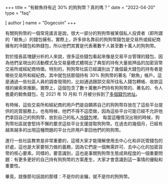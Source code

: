 +++
title = "有鯨魚持有近 30% 的狗狗幣？真的嗎？"
date = "2022-04-20"
type = "faq"

[ author ]
  name = "Dogecoin"
+++

有關狗狗幣的一個常見謠言是說，很大一部分的狗狗幣被某個私人投資者（即所謂的「鯨魚」）的錢包擁有。實際上，許多排名靠前的狗狗幣錢包是交易所或經紀商擁有的冷錢包和熱錢包，所以他們其實是代表著數千人甚至數十萬人的狗狗幣。

對於擅長區塊鏈分析的人來說，很多這些錢包看起來像是交易平台管理的錢包，因為他們呈現出的活動模式及交易量模式體現出了典型的持有大量抵押品的加密貨幣交易所或經紀商特徵。特別的，狗狗幣社區已經識別出了幾個最大錢包的持有者是哪些交易所和經紀商，其中就包括那個持有 30% 狗狗幣的著名「鯨魚」帳戶。這是通過一些社區人員的調查發現的，比如通過跟踪交易所往私人錢包轉帳、收款這樣的線索來推斷。實際上，這個包含了數十萬散戶們持有狗狗幣的、著名的、令人擔憂的鯨魚錢包，在 2021 年 10 月和 11 月被分拆到了[多個錢包地址](https://bitinfocharts.com/dogecoin/wallet/3334959)。

有時候，這些交易所和經紀商的用戶們是自願將自己的狗狗幣存放在了這些平台提供的託管服務上。也有時候，他們不得不這麼做，因為這些平台可能已經不允許他們拿回自己的狗狗幣，放到自己的私人[冷錢包](/zh-tw/dogepedia/articles/how-do-i-get-a-wallet/)裡。
每當這種情況出現的時候，狗狗幣社區就會堅持不懈的要求這些平台支援提取狗狗幣。在過去的幾個月，已經有越來越多的出現這種問題的平台允許用戶拿回他們的狗狗幣。

進行一些社區教育是非常重要的，這樣大家才能理解使用去中心化和非託管錢包的好處，這也是大家要努力做的義務，因為它們是一個無需許可、去中心化的加密貨幣的核心要素。同樣的，要意識到，這也是事關狗狗幣生態成熟程度的一個重要問題：有更多更好的自己持有狗狗幣的方案產生，大家才會意識到這一事情的優點和重要性。

畢竟，就像那句話說的那樣：不是你的金鑰，就不是你的狗狗幣。